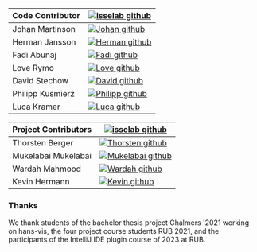 | Code Contributor | [![isselab github](https://img.shields.io/badge/GitHub-isselab-181717.svg?style=flat&logo=github)](https://www.github.com/isselab)            |
|------------------|-----------------------------------------------------------------------------------------------------------------------------------------------|
| Johan Martinson  | [![Johan github](https://img.shields.io/badge/GitHub-johmara-181717.svg?style=flat&logo=github)](https://www.github.com/johmara)              |
| Herman Jansson   | [![Herman github](https://img.shields.io/badge/GitHub-janssonherman-181717.svg?style=flat&logo=github)](https://www.github.com/janssonherman) |
| Fadi Abunaj      | [![Fadi github](https://img.shields.io/badge/GitHub-Civilangem0-181717.svg?style=flat&logo=github)](https://www.github.com/Civilangem0)       |
| Love Rymo        | [![Love github](https://img.shields.io/badge/GitHub-Love--Ry1-181717.svg?style=flat&logo=github)](https://www.github.com/Love-Ry1)            |
| David Stechow    | [![David github](https://img.shields.io/badge/GitHub-HerrKermet-181717.svg?style=flat&logo=github)](https://www.github.com/HerrKermet)        |
| Philipp Kusmierz | [![Philipp github](https://img.shields.io/badge/GitHub-Kuzzi04-181717.svg?style=flat&logo=github)](https://www.github.com/Kuzzi04)            |
| Luca Kramer      | [![Luca github](https://img.shields.io/badge/GitHub-LucaKramer-181717.svg?style=flat&logo=github)](https://www.github.com/LucaKramer)         |


| Project Contributors | [![isselab github](https://img.shields.io/badge/GitHub-isselab-181717.svg?style=flat&logo=github)](https://www.github.com/isselab)             |
|----------------------|----------------------------------------------------------------------------------------------------------------------------------------------|
| Thorsten Berger      | [![Thorsten github](https://img.shields.io/badge/GitHub-thorstenberger-181717.svg?style=flat&logo=github)](https://www.github.com/thorstenberger) |
| Mukelabai Mukelabai  | [![Mukelabai github](https://img.shields.io/badge/GitHub-??-181717.svg?style=flat&logo=github)](https://www.github.com/??)                       |
| Wardah Mahmood       | [![Wardah github](https://img.shields.io/badge/GitHub-??-181717.svg?style=flat&logo=github)](https://www.github.com/??)                       |
| Kevin Hermann        | [![Kevin github](https://img.shields.io/badge/GitHub-Kevin3112-181717.svg?style=flat&logo=github)](https://www.github.com/Kevin3112)                         |

### Thanks
We thank students of the bachelor thesis project Chalmers '2021 working on hans-vis, the four project course students RUB 2021, and the participants of the IntelliJ IDE plugin course of 2023 at RUB.
   
